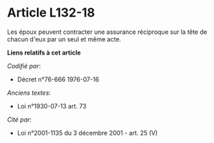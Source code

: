 # Article L132-18

Les époux peuvent contracter une assurance réciproque sur la tête de chacun d'eux par un seul et même acte.

**Liens relatifs à cet article**

_Codifié par_:

  - Décret n°76-666 1976-07-16

_Anciens textes_:

  - Loi n°1930-07-13 art. 73

_Cité par_:

  - Loi n°2001-1135 du 3 décembre 2001 - art. 25 (V)
